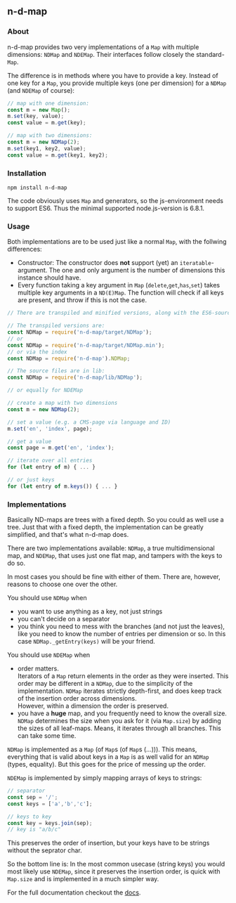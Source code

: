 ## n-d-map

### About

n-d-map provides two very implementations of a `Map` with multiple dimensions:
`NDMap` and  `NDEMap`. Their interfaces follow closely the standard-`Map`.

The difference is in methods where you have to provide a key. Instead of one key
for a `Map`, you provide multiple keys (one per dimension) for a `NDMap` (and
`NDEMap` of course):

```javascript
// map with one dimension:
const m = new Map();
m.set(key, value);
const value = m.get(key);

// map with two dimensions:
const m = new NDMap(2);
m.set(key1, key2, value);
const value = m.get(key1, key2);
```

### Installation

```
npm install n-d-map
```

The code obviously uses `Map` and generators, so the js-environment needs to support
ES6. Thus the minimal supported node.js-version is 6.8.1.

### Usage

Both implementations are to be used just like a normal `Map`, with the follwing
differences:

- Constructor: The constructor does **not** support (yet) an `iteratable`-argument.
  The one and only argument is the number of dimensions this instance should have.
- Every function taking a key argument in `Map` (`delete`,`get`,`has`,`set`) takes
  multiple key arguments in a `ND(E)Map`. The function will check if all keys are present,
  and throw if this is not the case.

```javascript
// There are transpiled and minified versions, along with the ES6-sources.

// The transpiled versions are:
const NDMap = require('n-d-map/target/NDMap');
// or
const NDMap = require('n-d-map/target/NDMap.min');
// or via the index
const NDMap = require('n-d-map').NDMap;

// The source files are in lib:
const NDMap = require('n-d-map/lib/NDMap');

// or equally for NDEMap

// create a map with two dimensions
const m = new NDMap(2);

// set a value (e.g. a CMS-page via language and ID)
m.set('en', 'index', page);

// get a value
const page = m.get('en', 'index');

// iterate over all entries
for (let entry of m) { ... }

// or just keys
for (let entry of m.keys()) { ... }

```

### Implementations

Basically ND-maps are trees with a fixed depth. So you could as well use a tree.
Just that with a fixed depth, the implementation can be greatly simplified, and
that's what n-d-map does.

There are two implementations available: `NDMap`, a true multidimensional map,
and `NDEMap`, that uses just one flat map, and tampers with the keys to do so.

In most cases you should be fine with either of them. There are, however, reasons to
choose one over the other.

You should use `NDMap` when

- you want to use anything as a key, not just strings
- you can't decide on a separator
- you think you need to mess with the branches (and not just the leaves), like
  you need to know the number of entries per dimension or so. In this case
  `NDMap._getEntry(keys)` will be your friend.

You should use `NDEMap` when

- order matters.  
  Iterators of a `Map` return elements in the order as they were inserted. This order may
  be different in a `NDMap`, due to the simplicity of the implementation. `NDMap` iterates
  strictly depth-first, and does keep track of the insertion order across dimensions.  
  However, within a dimension the order is preserved.
- you have a **huge** map, and you frequently need to know the
  overall size. `NDMap` determines the size when you ask for it (via `Map.size`)
  by adding the sizes of all leaf-maps. Means, it iterates through all branches.
  This can take some time.

`NDMap` is implemented as a `Map` (of `Map`s (of `Map`s (...))). This means, everything that is
valid about keys in a `Map` is as well valid for an `NDMap` (types, equality).
But this goes for the price of messing up the order.

`NDEMap` is implemented by simply mapping arrays of keys to strings:
```javascript
// separator
const sep = '/';
const keys = ['a','b','c'];

// keys to key
const key = keys.join(sep);
// key is "a/b/c"
```
This preserves the order of insertion, but your keys have to be strings without
the seprator char.

So the bottom line is: In the most common usecase (string keys) you would most likely
use `NDEMap`, since it preserves the insertion order, is quick with `Map.size` and
is implemented in a much simpler way.

For the full documentation checkout the [docs](doc).
